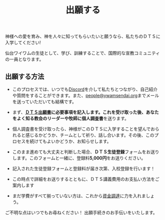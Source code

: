 ﻿---
id: apply
title: 出願する
---

神様への愛を育み、神を人々に知ってもらいたいと願うなら、私たちのＤＴＳに入学してください!

仙台ワイワムの生徒として、学び、訓練することで、国際的な宣教コミュニティの一員となります。

## 出願する方法

* このプロセスでは、いつでも[Discord](../community/communication.md)を介して私たちとつながり、自己紹介や質問をすることができます。また、[people@ywamsendai.org](mailto:people@ywamsendai.org)までメールを送っていただいても結構です。

* まず、**[ＤＴＳ出願書](https://www.ywamsendai.org/ja/dtsapp/)**に必要事項を記入します。これを受け取った後、あなたをよく知る教会のリーダーや牧師に**個人調査書**を送ります。

* 個人調査書を受け取ったら、神様がこのＤＴＳに入学することを望んでおられると感じるかどうか、チームとして祈り、話し合います。その後、このプロセスを続けてもよいかどうか、お知らせします。

* このまま進めても大丈夫と判断した場合、**ＤＴＳ生徒登録**フォームをお送りします。このフォームと一緒に、登録料**5,000円**をお送りください。

* 記入された生徒登録フォームと登録料が届き次第、入校登録を行います！

* この時点で詳細をお送りするとともに、ＤＴＳ講義費用のお支払い方法をご案内します

* まだ学費がすべて揃っていない方は、これから[資金調達](../community/fundraising.md)に力を入れましょう。

ご不明な点はいつでもお尋ねください！ 出願手続きのお手伝いをいたします。
